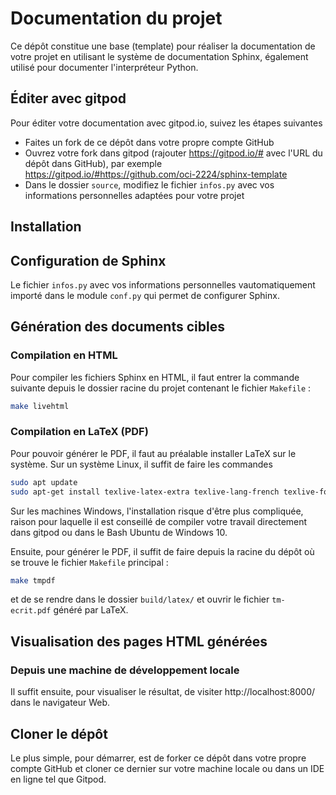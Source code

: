 
# Documentation du projet

Ce dépôt constitue une base (template) pour réaliser la documentation de votre
projet en utilisant le système de documentation Sphinx, également utilisé pour documenter l'interpréteur Python.

## Éditer avec gitpod

Pour éditer votre documentation avec gitpod.io, suivez les étapes suivantes

- Faites un fork de ce dépôt dans votre propre compte GitHub
- Ouvrez votre fork dans gitpod (rajouter https://gitpod.io/# avec l'URL du
  dépôt dans GitHub), par exemple
  https://gitpod.io/#https://github.com/oci-2224/sphinx-template
- Dans le dossier `source`, modifiez le fichier `infos.py` avec vos informations
  personnelles adaptées pour votre projet

## Installation


## Configuration de Sphinx

Le fichier `infos.py` avec vos informations personnelles vautomatiquement
importé dans le module `conf.py` qui permet de configurer Sphinx.

## Génération des documents cibles

### Compilation en HTML

Pour compiler les fichiers Sphinx en HTML, il faut entrer la commande suivante depuis le dossier racine du projet contenant le fichier `Makefile` :

```bash
make livehtml
```

### Compilation en LaTeX (PDF)

Pour pouvoir générer le PDF, il faut au préalable installer LaTeX sur le système. Sur un système Linux, il suffit de faire les commandes

```bash
sudo apt update
sudo apt-get install texlive-latex-extra texlive-lang-french texlive-fonts-recommended latexmk
```

Sur les machines Windows, l'installation risque d'être plus compliquée, raison pour laquelle il est conseillé de compiler votre travail directement dans gitpod ou dans le Bash Ubuntu de Windows 10.

Ensuite, pour générer le PDF, il suffit de faire depuis la racine du dépôt où se trouve le fichier `Makefile` principal :

```bash
make tmpdf
```

et de se rendre dans le dossier `build/latex/` et ouvrir le fichier `tm-ecrit.pdf` généré par LaTeX.

## Visualisation des pages HTML générées

### Depuis une machine de développement locale

Il suffit ensuite, pour visualiser le résultat, de visiter http://localhost:8000/ dans le navigateur Web.

## Cloner le dépôt

Le plus simple, pour démarrer, est de forker ce dépôt dans votre propre compte
GitHub et cloner ce dernier sur votre machine locale ou dans un IDE en ligne tel
que Gitpod.

<!-- 

## Édition en ligne avec gitpod.io

L'IDE en ligne Gitpod permet de disposer de machines virtuelles complètes sur
lesquelles faire tourner la chaines d'outils Sphinx / LaTeX pour écrire la
documentation des projets de TM en informatique.

Voici les étapes à suivre:

1. Forker le dépôt https://github.com/informatiquecsud/sphinx-tm-template/ dans
   votre compte GitHub.

2. Ouvrir votre version du dépôt sur GitHub et, dans la barre d'adresse du
   navigateur Web, rajouter `https://gitpod.io#` tout à gauche de l'adresse de
   votre dépôt GitHub. Pour que cela fonctionne, vous devez avoir un compte sur
   la plateforme https://gitpod.io/.

3. Dans Gitpod, il faut commencer par installer Sphinx avec

   ```bash
   pip install -r requirements.txt
   ```

4. Vous pouvez ensuite générer le HTML avec

   ```bash
   make livehtml
   ```

5. Pour générer le PDF, il suffit d'exécuter la commande suivante dans un
   terminal.

   ```bash
   make tmpdf
   ```

## Installation de LaTeX

### Sur Gitpod

### Sur Linux Ubuntu

::: -->